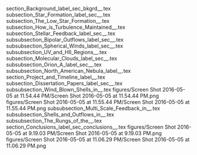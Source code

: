 section_Background_label_sec_bkgrd__.tex
subsection_Star_Formation_label_sec__.tex
subsection_The_Low_Star_Formation__.tex
subsection_How_is_Turbulence_Maintained__.tex
subsection_Stellar_Feedback_label_sec__.tex
subsubsection_Bipolar_Outflows_label_sec__.tex
subsubsection_Spherical_Winds_label_sec__.tex
subsubsection_UV_and_HII_Regions__.tex
subsection_Molecular_Clouds_label_sec__.tex
subsubsection_Orion_A_label_sec__.tex
subsubsection_North_American_Nebula_label__.tex
section_Project_and_Timeline_label__.tex
subsection_Dissertation_Papers_label_sec__.tex
subsubsection_Wind_Blown_Shells_in__.tex
figures/Screen Shot 2016-05-05 at 11.54.44 PM/Screen Shot 2016-05-05 at 11.54.44 PM.png
figures/Screen Shot 2016-05-05 at 11.55.44 PM/Screen Shot 2016-05-05 at 11.55.44 PM.png
subsubsection_Multi_Scale_Feedback_in__.tex
subsubsection_Shells_and_Outflows_in__.tex
subsubsection_The_Rungs_of_the__.tex
section_Conclusions_label_sec_conclusions__.tex
figures/Screen Shot 2016-05-05 at 9.19.03 PM/Screen Shot 2016-05-05 at 9.19.03 PM.png
figures/Screen Shot 2016-05-05 at 11.06.29 PM/Screen Shot 2016-05-05 at 11.06.29 PM.png